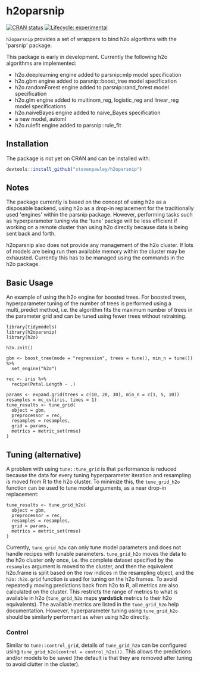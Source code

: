# h2oparsnip

<!-- badges: start -->
[![CRAN status](https://www.r-pkg.org/badges/version/h2oparsnip)](https://CRAN.R-project.org/package=h2oparsnip)
[![Lifecycle: experimental](https://img.shields.io/badge/lifecycle-experimental-orange.svg)](https://www.tidyverse.org/lifecycle/#experimental)
<!-- badges: end -->

```h2oparsnip``` provides a set of wrappers to bind h2o algorthms with the
'parsnip' package.

This package is early in development. Currently the following h2o algorithms
are implemented:

- h2o.deeplearning engine added to parsnip::mlp model specification
- h2o.gbm engine added to parsnip::boost_tree model specification
- h2o.randomForest engine added to parsnip::rand_forest model specification
- h2o.glm engine added to multinom_reg, logistic_reg and linear_reg model
specifications
- h2o.naiveBayes engine added to naive_Bayes specification
- a new model, automl
- h2o.rulefit engine added to parsnip::rule_fit

## Installation

The package is not yet on CRAN and can be installed with:

``` r
devtools::install_github("stevenpawley/h2oparsnip")
```

## Notes

The package currently is based on the concept of using h2o as a disposable backend, using h2o as a drop-in replacement for the traditionally used 'engines' within the parsnip package. However, performing tasks such as hyperparameter tuning via the 'tune' packge will be less efficient if working on a remote cluster than using h2o directly because data is being sent back and forth.

h2oparsnip also does not provide any management of the h2o cluster. If lots of models are being run then available memory within the cluster may be exhausted. Currently this has to be managed using the commands in the h2o package.

## Basic Usage

An example of using the h2o engine for boosted trees. For boosted trees, hyperparameter tuning of the number of trees is performed using a multi_predict method, i.e. the algorithm fits the maximum number of trees in the parameter grid and can be tuned using fewer trees without retraining.

```
library(tidymodels)
library(h2oparsnip)
library(h2o)

h2o.init()

gbm <- boost_tree(mode = "regression", trees = tune(), min_n = tune()) %>%
  set_engine("h2o")

rec <- iris %>%
  recipe(Petal.Length ~ .)

params <- expand.grid(trees = c(10, 20, 30), min_n = c(1, 5, 10))
resamples = mc_cv(iris, times = 1)
tune_results <- tune_grid(
  object = gbm,
  preprocessor = rec,
  resamples = resamples,
  grid = params,
  metrics = metric_set(rmse)
)
```

## Tuning (alternative)

A problem with using `tune::tune_grid` is that performance is reduced because the data for every tuning hyperparameter iteration and resampling is moved from R to the h2o cluster. To minimize this, the `tune_grid_h2o` function can be used to tune model arguments, as a near drop-in replacement:

```
tune_results <- tune_grid_h2o(
  object = gbm,
  preprocessor = rec,
  resamples = resamples,
  grid = params,
  metrics = metric_set(rmse)
)
```

Currently, `tune_grid_h2o` can only tune model parameters and does not handle recipes with tunable parameters. `tune_grid_h2o` moves the data to the h2o cluster only once, i.e. the complete dataset specified by the `resamples` argument is moved to the cluster, and then the equivalent h2o.frame is split based on the row indices in the resampling object, and the `h2o::h2o.grid` function is used for tuning on the h2o frames. To avoid repeatedly moving predictions back from h2o to R, all metrics are also calculated on the cluster. This restricts the range of metrics to what is available in h2o (`tune_grid_h2o` maps **yardstick** metrics to their h2o equivalents). The available metrics are listed in the `tune_grid_h2o` help documentation. However, hyperparameter tuning using `tune_grid_h2o` should be similarly performant as when using h2o directly.

### Control

Similar to `tune::control_grid`, details of `tune_grid_h2o` can be configured using `tune_grid_h2o(control = control_h2o())`. This allows the predictions and/or models to be saved (the default is that they are removed after tuning to avoid clutter in the cluster).
